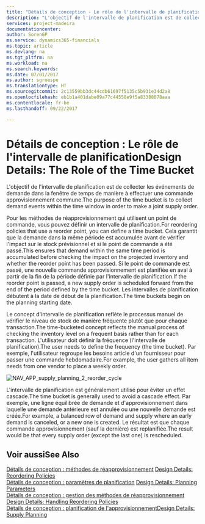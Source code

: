 ```yaml
---
title: "Détails de conception - Le rôle de l'intervalle de planification | Microsoft Docs"
description: "L'objectif de l'intervalle de planification est de collecter les événements de demande dans la fenêtre de temps de manière à effectuer une commande approvisionnement commune."
services: project-madeira
documentationcenter: 
author: SorenGP
ms.service: dynamics365-financials
ms.topic: article
ms.devlang: na
ms.tgt_pltfrm: na
ms.workload: na
ms.search.keywords: 
ms.date: 07/01/2017
ms.author: sgroespe
ms.translationtype: HT
ms.sourcegitcommit: 2c13559bb3dc44cdb61697f5135c5b931e34d2a8
ms.openlocfilehash: eb1b1a401dabe09a77c44558e9f5a83388078aaa
ms.contentlocale: fr-be
ms.lasthandoff: 09/22/2017

---
```

# <a name="design-details-the-role-of-the-time-bucket"></a><span data-ttu-id="234ce-103">Détails de conception : Le rôle de l'intervalle de planification</span><span class="sxs-lookup"><span data-stu-id="234ce-103">Design Details: The Role of the Time Bucket</span></span>
<span data-ttu-id="234ce-104">L'objectif de l'intervalle de planification est de collecter les événements de demande dans la fenêtre de temps de manière à effectuer une commande approvisionnement commune.</span><span class="sxs-lookup"><span data-stu-id="234ce-104">The purpose of the time bucket is to collect demand events within the time window in order to make a joint supply order.</span></span>  
  
 <span data-ttu-id="234ce-105">Pour les méthodes de réapprovisionnement qui utilisent un point de commande, vous pouvez définir un intervalle de planification.</span><span class="sxs-lookup"><span data-stu-id="234ce-105">For reordering policies that use a reorder point, you can define a time bucket.</span></span> <span data-ttu-id="234ce-106">Cela garantit que la demande dans la même période est accumulée avant de vérifier l'impact sur le stock prévisionnel et si le point de commande a été passé.</span><span class="sxs-lookup"><span data-stu-id="234ce-106">This ensures that demand within the same time period is accumulated before checking the impact on the projected inventory and whether the reorder point has been passed.</span></span> <span data-ttu-id="234ce-107">Si le point de commande est passé, une nouvelle commande approvisionnement est planifiée en aval à partir de la fin de la période définie par l'intervalle de planification.</span><span class="sxs-lookup"><span data-stu-id="234ce-107">If the reorder point is passed, a new supply order is scheduled forward from the end of the period defined by the time bucket.</span></span> <span data-ttu-id="234ce-108">Les intervalles de planification débutent à la date de début de la planification.</span><span class="sxs-lookup"><span data-stu-id="234ce-108">The time buckets begin on the planning starting date.</span></span>  
  
 <span data-ttu-id="234ce-109">Le concept d'intervalle de planification reflète le processus manuel de vérifier le niveau de stock de manière fréquente plutôt que pour chaque transaction.</span><span class="sxs-lookup"><span data-stu-id="234ce-109">The time-bucketed concept reflects the manual process of checking the inventory level on a frequent basis rather than for each transaction.</span></span> <span data-ttu-id="234ce-110">L'utilisateur doit définir la fréquence (l'intervalle de planification).</span><span class="sxs-lookup"><span data-stu-id="234ce-110">The user needs to define the frequency (the time bucket).</span></span> <span data-ttu-id="234ce-111">Par exemple, l'utilisateur regroupe les besoins article d'un fournisseur pour passer une commande hebdomadaire.</span><span class="sxs-lookup"><span data-stu-id="234ce-111">For example, the user gathers all item needs from one vendor to place a weekly order.</span></span>  
  
 ![](media/nav_app_supply_planning_2_reorder_cycle.png "NAV_APP_supply_planning_2_reorder_cycle")  
  
 <span data-ttu-id="234ce-112">L'intervalle de planification est généralement utilisé pour éviter un effet cascade.</span><span class="sxs-lookup"><span data-stu-id="234ce-112">The time bucket is generally used to avoid a cascade effect.</span></span> <span data-ttu-id="234ce-113">Par exemple, une ligne équilibrée de demande et d'approvisionnement dans laquelle une demande antérieure est annulée ou une nouvelle demande est créée.</span><span class="sxs-lookup"><span data-stu-id="234ce-113">For example, a balanced row of demand and supply where an early demand is canceled, or a new one is created.</span></span> <span data-ttu-id="234ce-114">Le résultat est que chaque commande approvisionnement (sauf la dernière) est replanifiée.</span><span class="sxs-lookup"><span data-stu-id="234ce-114">The result would be that every supply order (except the last one) is rescheduled.</span></span>  
  
## <a name="see-also"></a><span data-ttu-id="234ce-115">Voir aussi</span><span class="sxs-lookup"><span data-stu-id="234ce-115">See Also</span></span>  
 <span data-ttu-id="234ce-116">[Détails de conception : méthodes de réapprovisionnement](design-details-reordering-policies.md) </span><span class="sxs-lookup"><span data-stu-id="234ce-116">[Design Details: Reordering Policies](design-details-reordering-policies.md) </span></span>  
 <span data-ttu-id="234ce-117">[Détails de conception : paramètres de planification](design-details-planning-parameters.md) </span><span class="sxs-lookup"><span data-stu-id="234ce-117">[Design Details: Planning Parameters](design-details-planning-parameters.md) </span></span>  
 <span data-ttu-id="234ce-118">[Détails de conception : gestion des méthodes de réapprovisionnement](design-details-handling-reordering-policies.md) </span><span class="sxs-lookup"><span data-stu-id="234ce-118">[Design Details: Handling Reordering Policies](design-details-handling-reordering-policies.md) </span></span>  
 [<span data-ttu-id="234ce-119">Détails de conception : planification de l'approvisionnement</span><span class="sxs-lookup"><span data-stu-id="234ce-119">Design Details: Supply Planning</span></span>](design-details-supply-planning.md)

